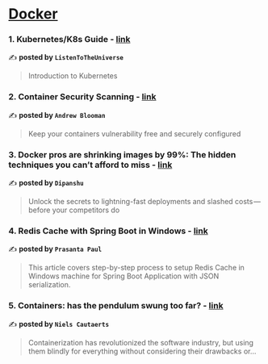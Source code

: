 
<h1><a href=https://medium.com/tag/docker/recommended target="_blank" rel="noopener noreferrer">Docker</a></h1>
<h3>1. Kubernetes/K8s Guide - <a href="https://medium.com/towards-general-intelligence/kubernetes-k8s-guide-bc8188a53924" target="_blank" rel="noopener noreferrer">link</a></h3>

✍️ **posted by `ListenToTheUniverse`**

<blockquote>Introduction to Kubernetes</blockquote>

<h3>2. Container Security Scanning - <a href="https://medium.com/itnext/container-security-scanning-f16b438db58d" target="_blank" rel="noopener noreferrer">link</a></h3>

✍️ **posted by `Andrew Blooman`**

<blockquote>Keep your containers vulnerability free and securely configured</blockquote>

<h3>3. Docker pros are shrinking images by 99%: The hidden techniques you can’t afford to miss - <a href="https://medium.com/aws-in-plain-english/docker-pros-are-shrinking-images-by-99-the-hidden-techniques-you-cant-afford-to-miss-a70ee26b4cbf" target="_blank" rel="noopener noreferrer">link</a></h3>

✍️ **posted by `Dipanshu ‎`**

<blockquote>Unlock the secrets to lightning-fast deployments and slashed costs — before your competitors do</blockquote>

<h3>4. Redis Cache with Spring Boot in Windows - <a href="https://medium.com/@prasanta-paul/redis-cache-with-spring-boot-in-windows-f4f0a453d174" target="_blank" rel="noopener noreferrer">link</a></h3>

✍️ **posted by `Prasanta Paul`**

<blockquote>This article covers step-by-step process to setup Redis Cache in Windows machine for Spring Boot Application with JSON serialization.</blockquote>

<h3>5. Containers: has the pendulum swung too far? - <a href="https://medium.com/itnext/containers-has-the-pendulum-swung-too-far-208ad02a6b42" target="_blank" rel="noopener noreferrer">link</a></h3>

✍️ **posted by `Niels Cautaerts`**

<blockquote>Containerization has revolutionized the software industry, but using them blindly for everything without considering their drawbacks or…</blockquote>

